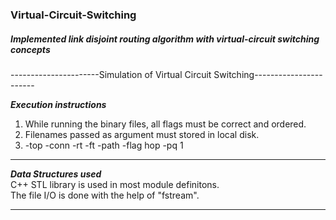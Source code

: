 ### Virtual-Circuit-Switching
##### Implemented link disjoint routing algorithm with virtual-circuit switching concepts

----------------------Simulation of Virtual Circuit Switching-----------------------

*****Execution instructions*****
1. While running the binary files, all flags must be correct and ordered.
2. Filenames passed as argument must stored in local disk.
3. <executable file> -top <filename> -conn <filename> -rt <filename> -ft <filename> -path <filename> -flag hop -pq 1

------------------------------------------------------------------------------------------------------------------------

*****Data Structures used***** \
C++ STL library is used in most module definitons. \
The file I/O is done with the help of "fstream".

------------------------------------------------------------------------------------------------------------------------
